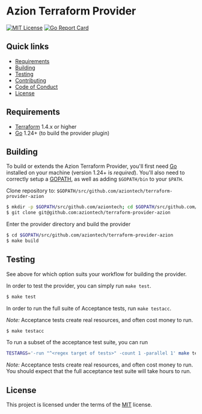 # Azion Terraform Provider

[![MIT License](https://img.shields.io/badge/license-MIT-green.svg)](LICENSE)
[![Go Report Card](https://goreportcard.com/badge/github.com/aziontech/terraform-provider-azion)](https://goreportcard.com/report/github.com/aziontech/terraform-provider-azion)
<!--- # Documentation: https://registry.terraform.io/providers/azion/azion/latest/docs
-->

## Quick links
* [Requirements](#Requirements)
* [Building](#building)
* [Testing](#Testing)
* [Contributing](CONTRIBUTING.md)
* [Code of Conduct](CODE_OF_CONDUCT.md)
* [License](#License)

## Requirements
-	[Terraform](https://www.terraform.io/downloads.html) 1.4.x or higher
-	[Go](https://golang.org/doc/install) 1.24+ (to build the provider plugin)


## Building
To build or extends the Azion Terraform Provider, you'll first need [Go](http://www.golang.org)
installed on your machine (version 1.24+ is _required_). You'll also need to
correctly setup a [GOPATH](http://golang.org/doc/code.html#GOPATH), as well
as adding `$GOPATH/bin` to your `$PATH`.


Clone repository to: `$GOPATH/src/github.com/aziontech/terraform-provider-azion`

```sh
$ mkdir -p $GOPATH/src/github.com/aziontech; cd $GOPATH/src/github.com/aziontech
$ git clone git@github.com:aziontech/terraform-provider-azion
```

Enter the provider directory and build the provider

```sh
$ cd $GOPATH/src/github.com/aziontech/terraform-provider-azion
$ make build
```

## Testing

See above for which option suits your workflow for building the provider.

In order to test the provider, you can simply run `make test`.

```sh
$ make test
```

In order to run the full suite of Acceptance tests, run `make testacc`.

_Note:_ Acceptance tests create real resources, and often cost money to run.

```sh
$ make testacc
```

To run a subset of the acceptance test suite, you can run

```sh
TESTARGS='-run "^<regex target of tests>" -count 1 -parallel 1' make testacc
```

*Note:* Acceptance tests create real resources, and often cost money to run. You should expect that the full acceptance test suite will take hours to run.


## License
This project is licensed under the terms of the [MIT](LICENSE) license.



